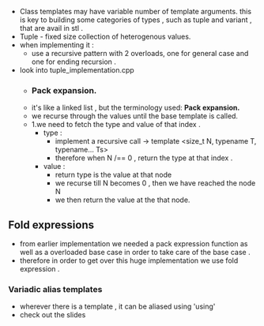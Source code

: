 - Class templates may have variable number of template arguments. this is key to building some categories of types , such as tuple and variant , that are avail in stl . 
- Tuple - fixed size collection of heterogenous values.
- when implementing it : 
	- use a recursive pattern with 2 overloads, one for general case and one for ending recursion . 
- look into tuple_implementation.cpp
	- ### Pack expansion.
	- it's like a linked list , but the terminology used: **Pack expansion.**
	- we recurse through the values until the base template is called.
	- 1.we need to fetch the type and value of that index .
		- type :
			- implement a recursive call -> template <size_t N, typename T, typename... Ts> 
			- therefore when N /== 0 , return the type at that index . 
		- value : 
			- return type is the value at that node 
			- we recurse till N becomes 0 , then we have reached the node N 
			- we then return the value at the that node. 
## Fold expressions 
- from earlier implementation we needed a pack expression function as well as a overloaded base case in order to take care of the base case . 
- therefore in order to get over this huge implementation we use fold expression . 

### Variadic alias templates 
- wherever there is a template , it can be aliased using 'using'
- check out the slides 